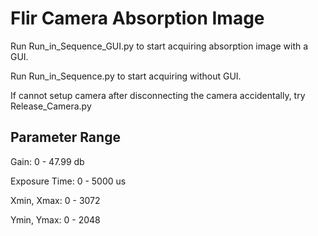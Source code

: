 # Flir Camera Absorption Image
Run Run_in_Sequence_GUI.py to start acquiring absorption image with a GUI.

Run Run_in_Sequence.py to start acquiring without GUI.

If cannot setup camera after disconnecting the camera accidentally, try  Release_Camera.py

## Parameter Range
Gain: 0 - 47.99 db

Exposure Time: 0 - 5000 us

Xmin, Xmax: 0 - 3072

Ymin, Ymax: 0 - 2048
